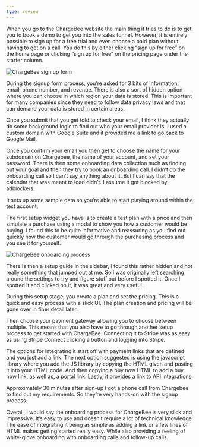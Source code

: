 ```yaml
---
type: review
---
```

When you go to the ChargeBee website the main thing it tries to do is to get you to book a demo to get you into the sales funnel. However, it is entirely possible to sign up for a free trial and even choose a paid plan without having to get on a call. You do this by either clicking “sign up for free” on the home page or clicking “sign up for free” on the pricing page under the starter column.

![ChargeBee sign up form](/images/reviews/chargebee/getting-started/signup.png)

During the signup form process, you’re asked for 3 bits of information: email, phone number, and revenue. There is also a sort of hidden option where you can choose in which region your data is stored. This is important for many companies since they need to follow data privacy laws and that can demand your data is stored in certain areas.

Once you submit that you get told to check your email, I think they actually do some background logic to find out who your email provider is. I used a custom domain with Google Suite and it provided me a link to go back to Google Mail.

Once you confirm your email you then get to choose the name for your subdomain on Chargebee, the name of your account, and set your password. There is then some onboarding data collection such as finding out your goal and then they try to book an onboarding call. I didn’t do the onboarding call so I can’t say anything about it. But I can say that the calendar that was meant to load didn’t. I assume it got blocked by adblockers.

It sets up some sample data so you’re able to start playing around within the test account.

The first setup widget you have is to create a test plan with a price and then simulate a purchase using a modal to show you how a customer would be buying. I found this to be quite informative and reassuring as you find out quickly how the customer would go through the purchasing process and you see it for yourself.

![ChargeBee onboarding process](/images/reviews/chargebee/getting-started/onboarding.png)

There is then a setup guide in the sidebar, I found this rather hidden and not really something that jumped out at me. So I was originally left searching around the settings to try and figure stuff out before I spotted it. Once I spotted it and clicked on it, it was great and very useful.

During this setup stage, you create a plan and set the pricing. This is a quick and easy process with a slick UI. The plan creation and pricing will be gone over in finer detail later.

Then choose your payment gateway allowing you to choose between multiple. This means that you also have to go through another setup process to get started with ChargeBee. Connecting it to Stripe was as easy as using Stripe Connect clicking a button and logging into Stripe.

The options for integrating it start off with payment links that are defined and you just add a link. The next option suggested is using the javascript library where you add the JS library by copying the HTML given and pasting it into your HTML code. And then copying a buy now HTML to add a buy now link, as well as, a portal link. Lastly, it provides a link to API integrations.

Approximately 30 minutes after sign-up I got a phone call from Chargebee to find out my requirements. So they’re very hands-on with the signup process.

Overall, I would say the onboarding process for ChargeBee is very slick and impressive. It’s easy to use and doesn’t require a lot of technical knowledge. The ease of integrating it being as simple as adding a link or a few lines of HTML makes getting started really easy. While also providing a feeling of white-glove onboarding with onboarding calls and follow-up calls.
